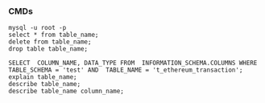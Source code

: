 ### CMDs

    mysql -u root -p
    select * from table_name;
    delete from table_name;
    drop table table_name;
    
    SELECT  COLUMN_NAME, DATA_TYPE FROM  INFORMATION_SCHEMA.COLUMNS WHERE  TABLE_SCHEMA = 'test' AND  TABLE_NAME = 't_ethereum_transaction';
    explain table_name;
    describe table_name;
    describe table_name column_name;
